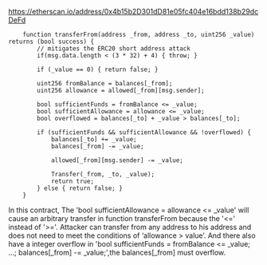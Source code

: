 https://etherscan.io/address/0x4b15b2D301dD81e05fc404e16bdd138b29dcDeFd

```
    function transferFrom(address _from, address _to, uint256 _value) returns (bool success) {
        // mitigates the ERC20 short address attack
        if(msg.data.length < (3 * 32) + 4) { throw; }

        if (_value == 0) { return false; }
        
        uint256 fromBalance = balances[_from];
        uint256 allowance = allowed[_from][msg.sender];

        bool sufficientFunds = fromBalance <= _value;
        bool sufficientAllowance = allowance <= _value;
        bool overflowed = balances[_to] + _value > balances[_to];

        if (sufficientFunds && sufficientAllowance && !overflowed) {
            balances[_to] += _value;
            balances[_from] -= _value;
            
            allowed[_from][msg.sender] -= _value;
            
            Transfer(_from, _to, _value);
            return true;
        } else { return false; }
    }

```

In this contract, The 'bool sufficientAllowance = allowance <= _value' will cause an arbitrary transfer in function transferFrom because the '<=' instead of '>='. Attacker can transfer from any address to his address and does not need to meet the conditions of ‘allowance > value’.
And there also have a integer overflow in 'bool sufficientFunds = fromBalance <= _value; ...; balances[_from] -= _value;',the balances[_from] must overflow.
